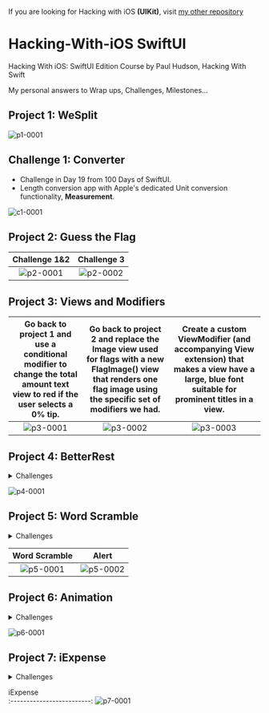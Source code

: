 If you are looking for Hacking with iOS **(UIKit)**, visit [my other repository](https://github.com/aysilsimgekaracan/HackingWithSwift)

# Hacking-With-iOS SwiftUI
Hacking With iOS: SwiftUI Edition Course by Paul Hudson, Hacking With Swift

My personal answers to Wrap ups, Challenges, Milestones...

## Project 1: WeSplit
![p1-0001](https://github.com/aysilsimgekaracan/Hacking-With-iOS/blob/main/pics/p1-001.png)

## Challenge 1: Converter
* Challenge in Day 19 from 100 Days of SwiftUI.
* Length conversion app with Apple's dedicated Unit conversion functionality, **Measurement**.

![c1-0001](https://github.com/aysilsimgekaracan/Hacking-With-iOS-SwiftUI/blob/main/pics/c1-001.png)


## Project 2: Guess the Flag
Challenge 1&2             |  Challenge 3
:-------------------------:|:-------------------------:
![p2-0001](https://github.com/aysilsimgekaracan/Hacking-With-iOS-SwiftUI/blob/main/pics/p2-001.png)  |  ![p2-0002](https://github.com/aysilsimgekaracan/Hacking-With-iOS-SwiftUI/blob/main/pics/p2-002.png)

## Project 3: Views and Modifiers
Go back to project 1 and use a conditional modifier to change the total amount text view to red if the user selects a 0% tip.|  Go back to project 2 and replace the Image view used for flags with a new FlagImage() view that renders one flag image using the specific set of modifiers we had. |  Create a custom ViewModifier (and accompanying View extension) that makes a view have a large, blue font suitable for prominent titles in a view.
:-------------------------:|:-------------------------:|:-------------------------:
![p3-0001](https://github.com/aysilsimgekaracan/Hacking-With-iOS-SwiftUI/blob/main/pics/p3-001.png)  |  ![p3-0002](https://github.com/aysilsimgekaracan/Hacking-With-iOS-SwiftUI/blob/main/pics/p3-002.png) |  ![p3-0003](https://github.com/aysilsimgekaracan/Hacking-With-iOS-SwiftUI/blob/main/pics/p3-003.png)

## Project 4: BetterRest
<details>
  <summary>Challenges</summary>
  <li>Replace each VStack in our form with a Section, where the text view is the title of the section.</li>
  <li>Replace the “Number of cups” stepper with a Picker showing the same range of values.</li>
  <li>Change the user interface so that it always shows their recommended bedtime using a nice and large font. You should be able to remove the “Calculate” button entirely.</li>

</details>

![p4-0001](https://github.com/aysilsimgekaracan/Hacking-With-iOS-SwiftUI/blob/main/pics/p4-001.png)

## Project 5: Word Scramble
<details>
  <summary>Challenges</summary>
  <li>Disallow answers that are shorter than three letters or are just our start word.</li>
  <li>Add a toolbar button that calls startGame(), so users can restart with a new word whenever they want to.</li>
  <li>Put a text view somewhere so you can track and show the player’s score for a given root word. How you calculate score is down to you, but something involving number of words and their letter count would be reasonable.</li>

</details>

Word Scramble             |  Alert
:-------------------------:|:-------------------------:
![p5-0001](https://github.com/aysilsimgekaracan/Hacking-With-iOS-SwiftUI/blob/main/pics/p5-001.png)  |  ![p5-0002](https://github.com/aysilsimgekaracan/Hacking-With-iOS-SwiftUI/blob/main/pics/p5-002.png)

## Project 6: Animation
<details>
  <summary>Challenges</summary>
  <li>When you tap a flag, make it spin around 360 degrees on the Y axis.</li>
  <li>Make the other two buttons fade out to 25% opacity.</li>
  <li>Add a third effect of your choosing to the two flags the user didn’t choose – maybe make them scale down? Or flip in a different direction? Experiment!</li>
</details>

![p6-0001](https://github.com/aysilsimgekaracan/Hacking-With-iOS-SwiftUI/blob/main/pics/p6-001.gif)

## Project 7: iExpense
<details>
  <summary>Challenges</summary>
  <li>Use the user’s preferred currency, rather than always using US dollars.</li>
  <li>Modify the expense amounts in ContentView to contain some styling depending on their value – expenses under $10 should have one style, expenses under $100 another, and expenses over $100 a third style. What those styles are depend on you.</li>
  <li>For a bigger challenge, try splitting the expenses list into two sections: one for personal expenses, and one for business expenses. This is tricky for a few reasons, not least because it means being careful about how items are deleted!</li>
</details>

iExpense            
:-------------------------:
![p7-0001](https://github.com/aysilsimgekaracan/Hacking-With-iOS-SwiftUI/blob/main/pics/p7-001.png)

